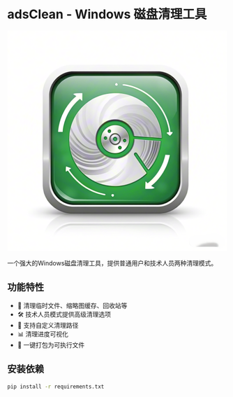 # adsClean - Windows 磁盘清理工具

![应用图标](pkk.ico)

一个强大的Windows磁盘清理工具，提供普通用户和技术人员两种清理模式。

## 功能特性
- 🧹 清理临时文件、缩略图缓存、回收站等
- 🛠️ 技术人员模式提供高级清理选项
- 📁 支持自定义清理路径
- 📊 清理进度可视化
- 🚀 一键打包为可执行文件

## 安装依赖
```bash
pip install -r requirements.txt